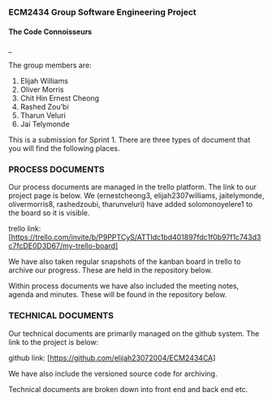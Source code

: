 ### ECM2434 Group Software Engineering Project

#### The Code Connoisseurs
_

The group members are:

1. Elijah Williams
2. Oliver Morris
3. Chit Hin Ernest Cheong
4. Rashed Zou'bi
5. Tharun Veluri
6. Jai Telymonde

This is a submission for Sprint 1. There are three types of document that you will find the following places.

### PROCESS DOCUMENTS
Our process documents are managed in the trello platform. The link to our project page is below. We (ernestcheong3, elijah2307williams, jaitelymonde, olivermorris8, rashedzoubi, tharunveluri) have added solomonoyelere1 to the board so it is visible.

trello link: [https://trello.com/invite/b/P9PPTCyS/ATTIdc1bd401897fdc1f0b97f1c743d3c7fcDE0D3D67/my-trello-board]

We have also taken regular snapshots of the kanban board in trello to archive our progress. These are held in the repository below.

[]()

Within process documents we have also included the meeting notes, agenda and minutes. These will be found in the repository below.

[]()

### TECHNICAL DOCUMENTS
Our technical documents are primarily managed on the github system. The link to the project is below: 

github link: [https://github.com/elijah23072004/ECM2434CA]

We have also include the versioned source code for archiving. 

[]()

Technical documents are broken down into front end and back end etc.
